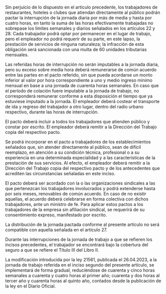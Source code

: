 Sin perjuicio de lo dispuesto en el artículo precedente, los trabajadores de restaurantes, hoteles o clubes que atiendan directamente al público podrán pactar la interrupción de la jornada diaria por más de media y hasta por cuatro horas, en tanto la suma de las horas efectivamente trabajadas no sobrepase los límites semanales y diarios señalados en los artículos 22 y 28. Cada trabajador podrá optar por permanecer en el lugar de trabajo, pero el empleador no podrá requerir de su parte, en este lapso, la prestación de servicios de ninguna naturaleza; la infracción de esta obligación será sancionada con una multa de 60 unidades tributarias mensuales.

Las referidas horas de interrupción no serán imputables a la jornada diaria, pero su exceso sobre media hora deberá remunerarse de común acuerdo entre las partes en el pacto referido, sin que pueda acordarse un monto inferior al valor por hora correspondiente a uno y medio ingreso mínimo mensual en base a una jornada de cuarenta horas semanales. En caso que el período de colación fuere imputable a la jornada de trabajo, no corresponderá remunerar conforme a esta disposición el tiempo que ya estuviese imputado a la jornada. El empleador deberá costear el transporte de ida y regreso del trabajador a otro lugar, dentro del radio urbano respectivo, durante las horas de interrupción.

El pacto deberá incluir a todos los trabajadores que atienden público y constar por escrito. El empleador deberá remitir a la Dirección del Trabajo copia del respectivo pacto.

Se podrá incorporar en el pacto a trabajadores de los establecimientos señalados que, sin atender directamente al público, sean de difícil reemplazo, en atención a su condición técnica, profesional o a su experiencia en una determinada especialidad y a las características de la prestación de sus servicios. Al efecto, el empleador deberá remitir a la Dirección del Trabajo copia del respectivo pacto y de los antecedentes que acrediten las circunstancias señaladas en este inciso.

El pacto deberá ser acordado con la o las organizaciones sindicales a las que pertenezcan los trabajadores involucrados y podrá extenderse hasta por seis meses, renovables de común acuerdo. En caso de no existir aquellas, el acuerdo deberá celebrarse en forma colectiva con dichos trabajadores, ante un ministro de fe. Para aplicar estos pactos a los trabajadores de la empresa sin afiliación sindical, se requerirá de su consentimiento expreso, manifestado por escrito.

La distribución de la jornada pactada conforme al presente artículo no será compatible con aquella señalada en el artículo 27.

Durante las interrupciones de la jornada de trabajo a que se refieren los incisos precedentes, el trabajador se encontrará bajo la cobertura del seguro a que se refiere el Título III del Libro II.

La modificación introducida por la ley 21561, publicada el 26.04.2023, a la jornada de trabajo referida en el inciso segundo del presente artículo, se implementará de forma gradual, reduciéndose de cuarenta y cinco horas semanales a cuarenta y cuatro horas al primer año; cuarenta y dos horas al tercer año y cuarenta horas al quinto año, contados desde la publicación de la ley en el Diario Oficial.